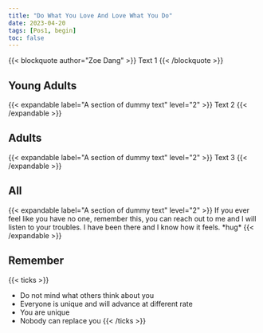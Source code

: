 ```yaml
---
title: "Do What You Love And Love What You Do"
date: 2023-04-20
tags: [Pos1, begin]
toc: false
---
```


{{< blockquote author="Zoe Dang" >}}
Text 1
{{< /blockquote >}}

## Young Adults

{{< expandable label="A section of dummy text" level="2" >}}
Text 2
{{< /expandable >}}

## Adults

{{< expandable label="A section of dummy text" level="2" >}}
Text 3
{{< /expandable >}}

## All

{{< expandable label="A section of dummy text" level="2" >}}
If you ever feel like you have no one, remember this, you can reach out to me and I will listen to your troubles. I have been there and I know how it feels. \*hug\*
{{< /expandable >}}

## Remember

{{< ticks >}}

- Do not mind what others think about you
- Everyone is unique and will advance at different rate
- You are unique
- Nobody can replace you
  {{< /ticks >}}

<!-- {{< figureCupper
img="sun.jpg"
caption="The Sun is the star at the center of the Solar System. It is a nearly perfect sphere of hot plasma, with internal convective motion that generates a magnetic field via a dynamo process. It is by far the most important source of energy for life on Earth. [Credits](https://images.nasa.gov/details-GSFC_20171208_Archive_e000393.html)."
command="Resize"
options="700x" >}} -->
